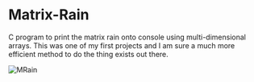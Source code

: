 # Matrix-Rain
C program to print the matrix rain onto console using multi-dimensional arrays. This was one of my first projects and I am sure a much more efficient method to do the thing exists out there.

![MRain](https://github.com/VectorSigmaOmega/Matrix-Rain/assets/69073394/fbb38a8c-f84a-4f96-a67e-9879e66ceb80)
